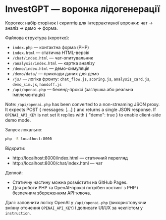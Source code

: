 # InvestGPT — воронка лідогенерації

Коротко: набір сторінок і скриптів для інтеррактивної воронки: чат → аналіз → демо → форма.

Файлова структура (коротко):

- `index.php` — контактна форма (PHP)
- `index.html` — статична HTML-версія
- `/chat/index.html` — чат-опитувальник
- `/analysis/index.html` — картка аналізу
- `/demo/index.html` — демо-симуляція
- `/demo/data/` — приклади даних для демо
- `/js/` — логіка фронту: `chat_flow.js`, `scoring.js`, `analysis_card.js`, `demo_sim.js`, `handoff.js`
- `/api/openai.php` — бекенд-проксі (заглушка або реальна імплементація)

Note: `/api/openai.php` has been converted to a non-streaming JSON proxy. It expects POST { messages: [...] } and returns a single JSON response. If `OPENAI_API_KEY` is not set it replies with { "demo": true } to enable client-side demo mode.

Запуск локально:

```bash
php -S localhost:8000
```

Відкрити:
- http://localhost:8000/index.html — статичний перегляд
- http://localhost:8000/chat/index.html — чат

Деплой:
- Статичну частину можна розмістити на GitHub Pages.
- Для роботи PHP та OpenAI-проксі потрібен хостинг з PHP і безпечним збереженням API-ключа.

Далі: заповнити логіку OpenAI у `/api/openai.php` (використовуючи змінну оточення `OPENAI_API_KEY`) і дописати UI/UX за чеклістом у `instruction`.